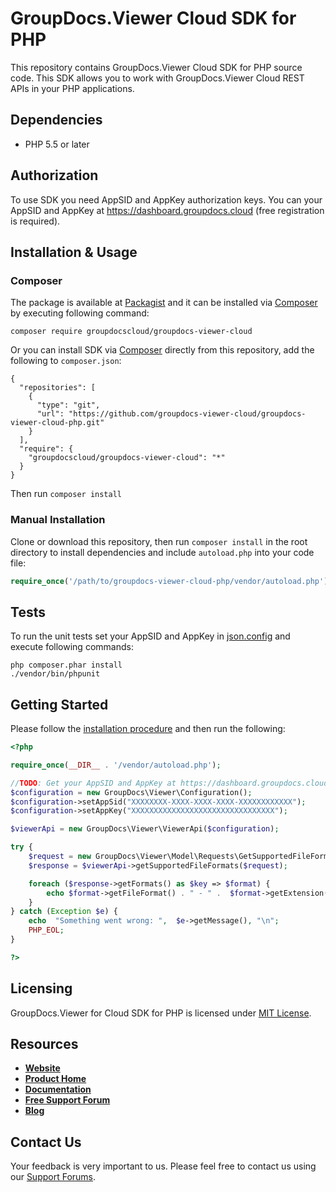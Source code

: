 # GroupDocs.Viewer Cloud SDK for PHP
This repository contains GroupDocs.Viewer Cloud SDK for PHP source code. This SDK allows you to work with GroupDocs.Viewer Cloud REST APIs in your PHP applications.

## Dependencies
- PHP 5.5 or later

## Authorization
To use SDK you need AppSID and AppKey authorization keys. You can your AppSID and AppKey at https://dashboard.groupdocs.cloud (free registration is required).  

## Installation & Usage
### Composer

The package is available at [Packagist](https://packagist.org/) and it can be installed via [Composer](http://getcomposer.org/) by executing following command:
```
composer require groupdocscloud/groupdocs-viewer-cloud
``` 

Or you can install SDK via [Composer](http://getcomposer.org/) directly from this repository, add the following to `composer.json`:

```
{
  "repositories": [
    {
      "type": "git",
      "url": "https://github.com/groupdocs-viewer-cloud/groupdocs-viewer-cloud-php.git"
    }
  ],
  "require": {
    "groupdocscloud/groupdocs-viewer-cloud": "*"
  }
}
```

Then run `composer install`

### Manual Installation

Clone or download this repository, then run `composer install` in the root directory to install dependencies and include `autoload.php` into your code file:

```php
require_once('/path/to/groupdocs-viewer-cloud-php/vendor/autoload.php');
```

## Tests

To run the unit tests set your AppSID and AppKey in [json.config](tests/GroupDocs/Viewer/config.json) and execute following commands:

```
php composer.phar install
./vendor/bin/phpunit
```

## Getting Started
Please follow the [installation procedure](#installation--usage) and then run the following:

```php
<?php

require_once(__DIR__ . '/vendor/autoload.php');

//TODO: Get your AppSID and AppKey at https://dashboard.groupdocs.cloud (free registration is required).
$configuration = new GroupDocs\Viewer\Configuration();
$configuration->setAppSid("XXXXXXXX-XXXX-XXXX-XXXX-XXXXXXXXXXXX");
$configuration->setAppKey("XXXXXXXXXXXXXXXXXXXXXXXXXXXXXXXX");

$viewerApi = new GroupDocs\Viewer\ViewerApi($configuration); 

try {
    $request = new GroupDocs\Viewer\Model\Requests\GetSupportedFileFormatsRequest();
    $response = $viewerApi->getSupportedFileFormats($request);

    foreach ($response->getFormats() as $key => $format) {
        echo $format->getFileFormat() . " - " .  $format->getExtension(), "\n";
    }
} catch (Exception $e) {
    echo  "Something went wrong: ",  $e->getMessage(), "\n";
    PHP_EOL;
}

?>
```

## Licensing
GroupDocs.Viewer for Cloud SDK for PHP is licensed under [MIT License](LICENSE).

## Resources
+ [**Website**](https://www.groupdocs.cloud)
+ [**Product Home**](https://products.groupdocs.cloud/viewer/cloud)
+ [**Documentation**](https://docs.groupdocs.cloud/display/viewercloud/Home)
+ [**Free Support Forum**](https://forum.groupdocs.cloud/c/viewer)
+ [**Blog**](https://blog.groupdocs.cloud/category/groupdocs-viewer-cloud-product-family)

## Contact Us
Your feedback is very important to us. Please feel free to contact us using our [Support Forums](https://forum.groupdocs.cloud/c/viewer).
